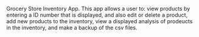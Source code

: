 Grocery Store Inventory App.
This app allows a user to:
     view products by entering a ID number that is displayed, and also edit or delete a product,
     add new products to the inventory,
     view a displayed analysis of prodeucts in the inventory,
     and make a backup of the csv files.